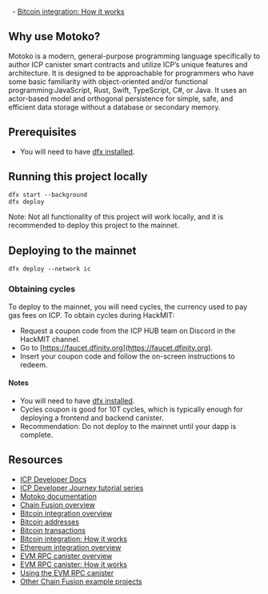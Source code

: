 
  - [Bitcoin integration: How it works](https://internetcomputer.org/docs/current/references/bitcoin-how-it-works)

## Why use Motoko?

Motoko is a modern, general-purpose programming language specifically to author ICP canister smart contracts and utilize ICP’s unique features and architecture. It is designed to be approachable for programmers who have some basic familiarity with object-oriented and/or functional programming:JavaScript, Rust, Swift, TypeScript, C#, or Java. It uses an actor-based model and orthogonal persistence for simple, safe, and efficient data storage without a database or secondary memory.

## Prerequisites

- You will need to have [dfx installed](https://internetcomputer.org/docs/current/developer-docs/getting-started/install/#installing-dfx-via-dfxvm).

## Running this project locally

```
dfx start --background
dfx deploy
```

Note: Not all functionality of this project will work locally, and it is recommended to deploy this project to the mainnet.

## Deploying to the mainnet

```
dfx deploy --network ic
```

### Obtaining cycles

To deploy to the mainnet, you will need cycles, the currency used to pay gas fees on ICP. To obtain cycles during HackMIT:

- Request a coupon code from the ICP HUB team on Discord in the HackMIT channel.
- Go to [https://faucet.dfinity.org](https://faucet.dfinity.org).
- Insert your coupon code and follow the on-screen instructions to redeem.

#### Notes
- You will need to have [dfx installed](https://internetcomputer.org/docs/current/developer-docs/getting-started/install/#installing-dfx-via-dfxvm).
- Cycles coupon is good for 10T cycles, which is typically enough for deploying a frontend and backend canister.
- Recommendation: Do not deploy to the mainnet until your dapp is complete.

## Resources 

- [ICP Developer Docs](https://internetcomputer.org/docs/current/developer-docs/getting-started/overview-of-icp)
- [ICP Developer Journey tutorial series](https://internetcomputer.org/docs/current/tutorials/developer-journey/)
- [Motoko documentation](https://internetcomputer.org/docs/current/motoko/main/getting-started/motoko-introduction)
- [Chain Fusion overview](https://internetcomputer.org/docs/current/developer-docs/multi-chain/overview)
- [Bitcoin integration overview](https://internetcomputer.org/docs/current/developer-docs/multi-chain/bitcoin/overview)
- [Bitcoin addresses](https://internetcomputer.org/docs/current/developer-docs/multi-chain/bitcoin/using-btc/generate-addresses)
- [Bitcoin transactions](https://internetcomputer.org/docs/current/developer-docs/multi-chain/bitcoin/using-btc/create-transactions)
- [Bitcoin integration: How it works](https://internetcomputer.org/docs/current/references/bitcoin-how-it-works)
- [Ethereum integration overview](https://internetcomputer.org/docs/current/developer-docs/multi-chain/ethereum/overview)
- [EVM RPC canister overview](https://internetcomputer.org/docs/current/developer-docs/multi-chain/ethereum/evm-rpc/overview)
- [EVM RPC canister: How it works](https://internetcomputer.org/docs/current/developer-docs/multi-chain/ethereum/evm-rpc/how-it-works)
- [Using the EVM RPC canister](https://internetcomputer.org/docs/current/developer-docs/multi-chain/ethereum/evm-rpc/evm-rpc-canister)
- [Other Chain Fusion example projects](https://internetcomputer.org/docs/current/developer-docs/multi-chain/examples)

